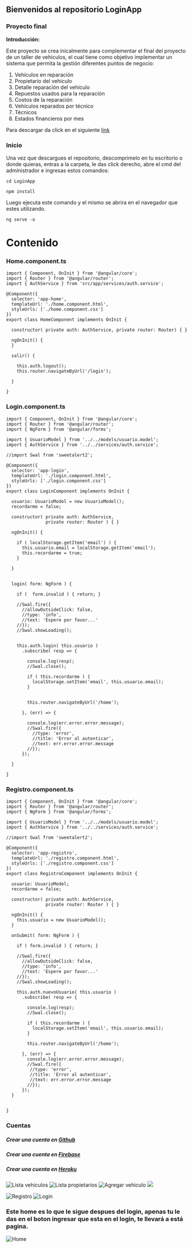 ## Bienvenidos al repositorio LoginApp

### Proyecto final

**Introducción:**

Este proyecto se crea inicalmente para complementar el final del proyecto de un taller de vehículos, el cual tiene como objetivo implementar un sistema que permita la gestión  diferentes puntos de negocio:
1. Vehículos en reparación
2. Propietario del vehículo
3. Detalle reparación del vehículo
4. Repuestos usados para la reparación
5. Costos de la reparación
6. Vehículos reparados por técnico
7. Técnicos
8. Estados financieros por mes

Para descargar da click en el siguiente [link](https://github.com/antho1810/FinalPW.git "link")

### Inicio
Una vez que descargues el repositorio, descomprimelo en tu escritorio o donde quieras, entras a la carpeta, le das click derecho, abre el cmd del administrador e ingresas estos comandos:
```
cd LoginApp

npm install
```

Luego ejecuta este comando y el mismo se abrira en el navegador que estes utilizando.
```
ng serve -o
```
# Contenido

### Home.component.ts
```
import { Component, OnInit } from '@angular/core';
import { Router } from '@angular/router';
import { AuthService } from 'src/app/services/auth.service';

@Component({
  selector: 'app-home',
  templateUrl: './home.component.html',
  styleUrls: ['./home.component.css']
})
export class HomeComponent implements OnInit {

  constructor( private auth: AuthService, private router: Router) { }

  ngOnInit() {
  }

  salir() {

    this.auth.logout();
    this.router.navigateByUrl('/login');

  }

}
```
### Login.component.ts
```
import { Component, OnInit } from '@angular/core';
import { Router } from '@angular/router';
import { NgForm } from '@angular/forms';

import { UsuarioModel } from '../../models/usuario.model';
import { AuthService } from '../../services/auth.service';

//import Swal from 'sweetalert2';

@Component({
  selector: 'app-login',
  templateUrl: './login.component.html',
  styleUrls: ['./login.component.css']
})
export class LoginComponent implements OnInit {

  usuario: UsuarioModel = new UsuarioModel();
  recordarme = false;

  constructor( private auth: AuthService,
               private router: Router ) { }

  ngOnInit() {

    if ( localStorage.getItem('email') ) {
      this.usuario.email = localStorage.getItem('email');
      this.recordarme = true;
    }

  }


  login( form: NgForm ) {

    if (  form.invalid ) { return; }

    //Swal.fire({
      //allowOutsideClick: false,
      //type: 'info',
      //text: 'Espere por favor...'
    //});
    //Swal.showLoading();


    this.auth.login( this.usuario )
      .subscribe( resp => {

        console.log(resp);
        //Swal.close();

        if ( this.recordarme ) {
          localStorage.setItem('email', this.usuario.email);
        }


        this.router.navigateByUrl('/home');

      }, (err) => {

        console.log(err.error.error.message);
        //Swal.fire({
          //type: 'error',
          //title: 'Error al autenticar',
          //text: err.error.error.message
        //});
      });

  }

}
```

### Registro.component.ts
```
import { Component, OnInit } from '@angular/core';
import { Router } from '@angular/router';
import { NgForm } from '@angular/forms';

import { UsuarioModel } from '../../models/usuario.model';
import { AuthService } from '../../services/auth.service';

//import Swal from 'sweetalert2';

@Component({
  selector: 'app-registro',
  templateUrl: './registro.component.html',
  styleUrls: ['./registro.component.css']
})
export class RegistroComponent implements OnInit {

  usuario: UsuarioModel;
  recordarme = false;

  constructor( private auth: AuthService,
               private router: Router ) { }

  ngOnInit() {
    this.usuario = new UsuarioModel();
  }

  onSubmit( form: NgForm ) {

    if ( form.invalid ) { return; }

    //Swal.fire({
      //allowOutsideClick: false,
      //type: 'info',
      //text: 'Espere por favor...'
    //});
    //Swal.showLoading();

    this.auth.nuevoUsuario( this.usuario )
      .subscribe( resp => {

        console.log(resp);
        //Swal.close();

        if ( this.recordarme ) {
          localStorage.setItem('email', this.usuario.email);
        }

        this.router.navigateByUrl('/home');

      }, (err) => {
        console.log(err.error.error.message);
        //Swal.fire({
         //type: 'error',
         //title: 'Error al autenticar',
         //text: err.error.error.message
        //});
      });
  }


}
```
### Cuentas

##### Crear una cuenta en [Github](https://github.com/ "Github")

##### Crear una cuenta en [Firebase](https://firebase.google.com/ "Firebase")

##### Crear una cuenta en [Heroku](https://id.heroku.com/login "Heroku")

![Lista vehiculos](src/assets/images/demolistavehi.png?raw=true)
![Lista propietarios](src/assets/images/demolistapropi.png?raw=true)
![Agregar vehiculo](src/assets/images/demoagregar1.png?raw=true)
![](src/assets/images/demoagregar2.png?raw=true)

![Registro](src/assets/images/demoRegistro.png?raw=true)
![Login](src/assets/demo.png?raw=true)
### Este home es lo que le sigue despues del login, apenas tu le das en el boton ingresar que esta en el login, te llevará a está pagina.
![Home](src/assets/images/demoHome.png?raw=true)

